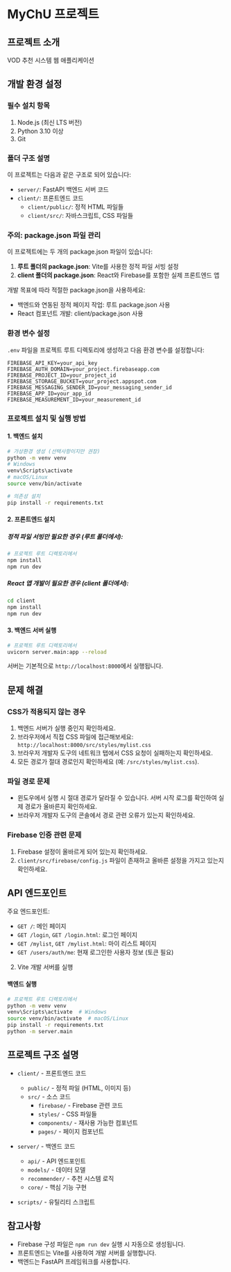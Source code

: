 # MyChU 프로젝트

## 프로젝트 소개
VOD 추천 시스템 웹 애플리케이션

## 개발 환경 설정

### 필수 설치 항목
1. Node.js (최신 LTS 버전)
2. Python 3.10 이상
3. Git

### 폴더 구조 설명
이 프로젝트는 다음과 같은 구조로 되어 있습니다:

- `server/`: FastAPI 백엔드 서버 코드
- `client/`: 프론트엔드 코드
  - `client/public/`: 정적 HTML 파일들
  - `client/src/`: 자바스크립트, CSS 파일들

### 주의: package.json 파일 관리

이 프로젝트에는 두 개의 package.json 파일이 있습니다:

1. **루트 폴더의 package.json**: Vite를 사용한 정적 파일 서빙 설정
2. **client 폴더의 package.json**: React와 Firebase를 포함한 실제 프론트엔드 앱

개발 목표에 따라 적절한 package.json을 사용하세요:
- 백엔드와 연동된 정적 페이지 작업: 루트 package.json 사용
- React 컴포넌트 개발: client/package.json 사용

### 환경 변수 설정
`.env` 파일을 프로젝트 루트 디렉토리에 생성하고 다음 환경 변수를 설정합니다:

```
FIREBASE_API_KEY=your_api_key
FIREBASE_AUTH_DOMAIN=your_project.firebaseapp.com
FIREBASE_PROJECT_ID=your_project_id
FIREBASE_STORAGE_BUCKET=your_project.appspot.com
FIREBASE_MESSAGING_SENDER_ID=your_messaging_sender_id
FIREBASE_APP_ID=your_app_id
FIREBASE_MEASUREMENT_ID=your_measurement_id
```

### 프로젝트 설치 및 실행 방법

#### 1. 백엔드 설치

```bash
# 가상환경 생성 (선택사항이지만 권장)
python -m venv venv
# Windows
venv\Scripts\activate
# macOS/Linux
source venv/bin/activate

# 의존성 설치
pip install -r requirements.txt
```

#### 2. 프론트엔드 설치

##### 정적 파일 서빙만 필요한 경우 (루트 폴더에서):
```bash
# 프로젝트 루트 디렉토리에서
npm install
npm run dev
```

##### React 앱 개발이 필요한 경우 (client 폴더에서):
```bash
cd client
npm install
npm run dev
```

#### 3. 백엔드 서버 실행

```bash
# 프로젝트 루트 디렉토리에서
uvicorn server.main:app --reload
```

서버는 기본적으로 `http://localhost:8000`에서 실행됩니다.

## 문제 해결

### CSS가 적용되지 않는 경우

1. 백엔드 서버가 실행 중인지 확인하세요.
2. 브라우저에서 직접 CSS 파일에 접근해보세요: `http://localhost:8000/src/styles/mylist.css`
3. 브라우저 개발자 도구의 네트워크 탭에서 CSS 요청이 실패하는지 확인하세요.
4. 모든 경로가 절대 경로인지 확인하세요 (예: `/src/styles/mylist.css`).

### 파일 경로 문제

- 윈도우에서 실행 시 절대 경로가 달라질 수 있습니다. 서버 시작 로그를 확인하여 실제 경로가 올바른지 확인하세요.
- 브라우저 개발자 도구의 콘솔에서 경로 관련 오류가 있는지 확인하세요.

### Firebase 인증 관련 문제

1. Firebase 설정이 올바르게 되어 있는지 확인하세요.
2. `client/src/firebase/config.js` 파일이 존재하고 올바른 설정을 가지고 있는지 확인하세요.

## API 엔드포인트

주요 엔드포인트:

- `GET /`: 메인 페이지
- `GET /login`, `GET /login.html`: 로그인 페이지
- `GET /mylist`, `GET /mylist.html`: 마이 리스트 페이지
- `GET /users/auth/me`: 현재 로그인한 사용자 정보 (토큰 필요)
2. Vite 개발 서버를 실행

#### 백엔드 실행
```bash
# 프로젝트 루트 디렉토리에서
python -m venv venv
venv\Scripts\activate  # Windows
source venv/bin/activate  # macOS/Linux
pip install -r requirements.txt
python -m server.main
```

## 프로젝트 구조 설명

- `client/` - 프론트엔드 코드
  - `public/` - 정적 파일 (HTML, 이미지 등)
  - `src/` - 소스 코드
    - `firebase/` - Firebase 관련 코드
    - `styles/` - CSS 파일들
    - `components/` - 재사용 가능한 컴포넌트
    - `pages/` - 페이지 컴포넌트

- `server/` - 백엔드 코드
  - `api/` - API 엔드포인트
  - `models/` - 데이터 모델
  - `recommender/` - 추천 시스템 로직
  - `core/` - 핵심 기능 구현

- `scripts/` - 유틸리티 스크립트

## 참고사항
- Firebase 구성 파일은 `npm run dev` 실행 시 자동으로 생성됩니다.
- 프론트엔드는 Vite를 사용하여 개발 서버를 실행합니다.
- 백엔드는 FastAPI 프레임워크를 사용합니다.

